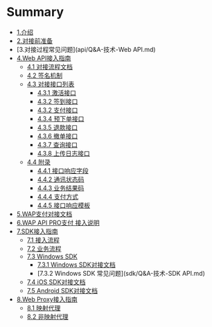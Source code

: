 # Summary
* [1.介绍](README.md)
* [2.对接前准备](business.md)
* [3.对接过程常见问题](api/Q&A-技术-Web API.md)
* [4.Web API接入指南](api/README.md)
    * [4.1 对接流程文档](api/apiflow.md)
    * [4.2 签名机制](api/sign.md)
    * [4.3 对接接口列表]()
       * [4.3.1 激活接口](api/interface/activate.md)
       * [4.3.2 签到接口](api/interface/checkin.md)
       * [4.3.2 支付接口](api/interface/pay.md)
       * [4.3.4 预下单接口](api/interface/precreate.md)
       * [4.3.5 退款接口](api/interface/refund.md)
       * [4.3.6 撤单接口](api/interface/revoke&cancel.md)
       * [4.3.7 查询接口](api/interface/query.md)
       * [4.3.8 上传日志接口](api/interface/uploadLog.md)
    * [4.4 附录]() 
       * [4.4.1 接口响应字段](api/annex/responseParams.md)
       * [4.4.2 通讯状态码](api/annex/responseCode.md)
       * [4.4.3 业务结果码](api/annex/resultCode.md)
       * [4.4.4 支付方式](api/annex/payway.md)
       * [4.4.5 接口响应模板](api/annex/responseExample.md)
* [5.WAP支付对接文档](api/wap.md)     
* [6.WAP API PRO支付 接入说明](api/wap2.md)
* [7.SDK接入指南](sdk/README.md)
    * [7.1 接入流程](sdk/flow.md)
    * [7.2 业务流程](sdk/business.md)
    * [7.3 Windows SDK]()
       * [7.3.1 Windows SDK对接文档](sdk/windows.md)
       * [7.3.2 Windows SDK 常见问题](sdk/Q&A-技术-SDK API.md)
    * [7.4 iOS SDK对接文档](sdk/ios.md)
    * [7.5 Android SDK对接文档](sdk/android.md)  
* [8.Web Proxy接入指南](proxy/README.md)
    * [8.1 映射代理](proxy/webproxy-auto.md)
    * [8.2 非映射代理](proxy/webproxy.md)
    
    
   

